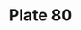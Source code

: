 ---
pid: '80'
an: '7'
title: Plate 80
rev_year: 
_date: 
caption: Bonnet négligé garni en Comètes. Schall de Casimir. Tuileries.
translation: Casual Bonnet decorated with Comets. Fine wool shawl. Tuileries
student: Anne Higonnet
keywords: "[ Bonnet, Schall, Tuileries ]"
permalink: /plates/80/
layout: plate-page
---